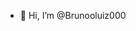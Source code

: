 - 👋 Hi, I’m @Brunooluiz000

<!---
Bruno000/Bruno000 is a ✨ special ✨ repository because its `README.md` (this file) appears on your GitHub profile.
You can click the Preview link to take a look at your changes.
--->
